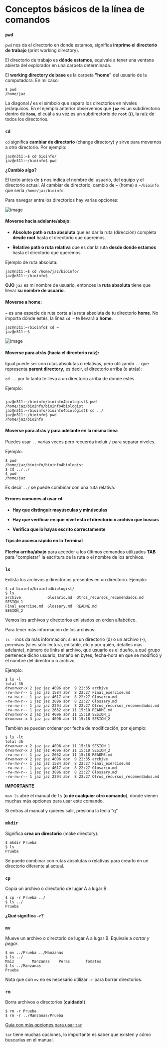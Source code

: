 
# Conceptos básicos de la línea de comandos

### `pwd`

`pwd` nos da el directorio en donde estamos, significa **imprime el directorio de trabajo** (print working directory). 

El directorio de trabajo es **dónde estamos**, equivale a tener una ventana abierta del explorador en una carpeta determinada.  

El **working directory de base** es la carpeta **"home"** del usuario de la computadora. En mi caso:

    $ pwd
    /home/jaz
 
La diagonal **/** es el símbolo que separa los directorios en niveles jerárquicos. En el ejemplo anterior observemos que **`jaz`** es un subdirectorio dentro de **`home`**, el cuál a su vez es un subdirectorio de **`root`** (**/**), la raíz de todos los directorios.

### `cd`

`cd` significa **cambiar de directorio** (change directory) y sirve para movernos a otro directorio. Por ejemplo:

```
jaz@n311:~$ cd bioinfo/
jaz@n311:~/bioinfo$ pwd

```





**¿Cambio algo?**

El texto antes de **`$`** nos indica el nombre del usuario, del equipo y el directorio actual. Al cambiar de directorio, cambió de **`~`** (home) a `~/bioinfo` que sería `/home/jaz/bioinfo`. 




Para navegar entre los directorios hay varias opciones:

![image](https://user-images.githubusercontent.com/25624961/231310426-d6a80ec1-abe9-47ae-b1c7-bfbae793b217.png)



#### Moverse hacia adelante/abajo:

* **Absolute path o ruta absoluta** que es dar la ruta (dirección) completa **desde root** hasta el directorio que queremos.

* **Relative path o ruta relativa** que es dar la ruta **desde donde estamos** hasta el directorio que queremos.

Ejemplo de ruta absoluta:

```
jaz@n311:~$ cd /home/jaz/bioinfo/
jaz@n311:~/bioinfo$ 

```

**OJO** 
`jaz` es mi nombre de usuario, entonces la **ruta absoluta** tiene que llevar **su nombre de usuario**.


#### Moverse a home:

`~` es una especie de ruta corta a la ruta absoluta de tu directorio **home**. No importa dónde estés, la línea `cd ~` te llevará a **home**. 


```
jaz@n311:~/bioinfo$ cd ~
jaz@n311:~$ 
```


![image](https://user-images.githubusercontent.com/25624961/231311598-668c0e3a-c9fa-4de5-9412-5bb2893b4446.png)





#### Moverse para atrás (hacia el directorio raíz):

Igual puede ser con rutas absolutas o relativas, pero utilizando `..` que representa **parent directory**, es decir, el directorio arriba (o atrás):

`cd ..` por lo tanto te lleva a un directorio arriba de donde estés.

Ejemplo:


```

jaz@n311:~/bioinfo/bioinfo4biologist$ pwd
/home/jaz/bioinfo/bioinfo4biologist
jaz@n311:~/bioinfo/bioinfo4biologist$ cd ../
jaz@n311:~/bioinfo$ pwd
/home/jaz/bioinfo

```

#### Moverse para atrás y para adelante en la misma línea

Puedes usar `..` varias veces pero recuerda incluir `/` para separar niveles. 

Ejemplo:

```
$ pwd
/home/jaz/bioinfo/bioinfo4biologist
$ cd ../../
$ pwd
/home/jaz

```

Es decir `../` se puede combinar con una ruta relativa.


#### Errores comunes al usar `cd`


* **Hay que distinguir mayúsculas y minúsculas**

* **Hay que verificar en que nivel esta el directorio o archivo que buscas**

* **Verifica que lo hayas escrito correctamente**


#### Tips de acceso rápido en la Terminal

**Flecha arriba/abajo** para acceder a los últimos comandos utilizados
**TAB** para "completar" la escritura de la ruta o el nombre de los archivos.


### `ls`

Enlista los archivos y directorios presentes en un directorio. Ejemplo:

```
$ cd bioinfo/bioinfo4biologist/
$ ls
archive            Glosario.md  Otros_recursos_recomendados.md  SESION_1
Final_exercise.md  Glossary.md  README.md                       SESION_2

```

Vemos los archivos y directorios enlistados en orden alfabético. 

Para tener más información de los archivos:

`ls -l`nos da más información: 
si es un directorio (d) o un archivo (-), permisos (si es sólo lectura, editable, etc y por quién, detalles más adelante), número de links al archivo, qué usuario es el dueño, a qué grupo pertenece dicho usuario, tamaño en bytes, fecha-hora en que se modificó y el nombre del directorio o archivo.

Ejemplo:

```
$ ls -l
total 36
drwxrwxr-x 2 jaz jaz 4096 abr  9 22:35 archive
-rw-rw-r-- 1 jaz jaz 1584 abr  8 22:27 Final_exercise.md
-rw-rw-r-- 1 jaz jaz 4617 abr  8 22:27 Glosario.md
-rw-rw-r-- 1 jaz jaz 3896 abr  8 22:27 Glossary.md
-rw-rw-r-- 1 jaz jaz 2294 abr  8 22:27 Otros_recursos_recomendados.md
-rw-rw-r-- 1 jaz jaz 2662 abr 11 15:18 README.md
drwxrwxr-x 2 jaz jaz 4096 abr 11 15:18 SESION_1
drwxrwxr-x 3 jaz jaz 4096 abr 11 15:18 SESION_2

```

También se pueden ordenar por fecha de modificación, por ejemplo:

```
$ ls -lt
total 36
drwxrwxr-x 2 jaz jaz 4096 abr 11 15:18 SESION_1
drwxrwxr-x 3 jaz jaz 4096 abr 11 15:18 SESION_2
-rw-rw-r-- 1 jaz jaz 2662 abr 11 15:18 README.md
drwxrwxr-x 2 jaz jaz 4096 abr  9 22:35 archive
-rw-rw-r-- 1 jaz jaz 1584 abr  8 22:27 Final_exercise.md
-rw-rw-r-- 1 jaz jaz 4617 abr  8 22:27 Glosario.md
-rw-rw-r-- 1 jaz jaz 3896 abr  8 22:27 Glossary.md
-rw-rw-r-- 1 jaz jaz 2294 abr  8 22:27 Otros_recursos_recomendados.md

```

**IMPORTANTE**

`man ls` abre el manual de `ls` (**o de cualquier otro comando**), donde vienen muchas más opciones para usar este comando.

Si entras al manual y quieres salir, presiona la tecla "q" 


### `mkdir`

Significa **crea un directorio** (make directory). 

```
$ mkdir Prueba
$ ls
Prueba
```

Se puede combinar con rutas absolutas o relativas para crearlo en un directorio diferente al actual.


### `cp`

Copia un archivo o directorio de lugar A a lugar B.

```
$ cp -r Prueba ../
$ ls ../
Prueba
```


**¿Qué significa `-r`?**


### `mv`

Mueve un archivo o directorio de lugar A a lugar B. Equivale a _cortar y pegar_.

```
$ mv ../Prueba ../Manzanas
$ ls ../
Maiz		Manzanas	Peras		Tomates
$ ls ../Manzanas
Prueba

```

Nota que con `mv` no es necesario utilizar `-r` para borrar directorios.


### `rm`

Borra archivos o directorios  (**cuidado!**).

```
$ rm -r Prueba
$ rm -r ../Manzanas/Prueba
```


[Guía con más opciones para usar `tar`](http://www.tecmint.com/18-tar-command-examples-in-linux/)

`tar` tiene muchas opciones, lo importante es saber que existen y cómo buscarlas en el manual.
